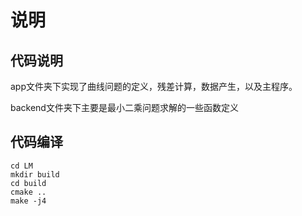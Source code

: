 # 说明

## 代码说明

app文件夹下实现了曲线问题的定义，残差计算，数据产生，以及主程序。

backend文件夹下主要是最小二乘问题求解的一些函数定义
  
## 代码编译

```
cd LM
mkdir build
cd build
cmake ..
make -j4
```
